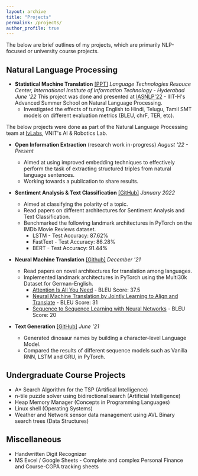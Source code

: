 ```yaml
---
layout: archive
title: "Projects"
permalink: /projects/
author_profile: true
---
```


The below are brief outlines of my projects, which are primarily NLP-focused or university course projects.

## Natural Language Processing
- **Statistical Machine Translation** [[PPT]](https://docs.google.com/presentation/d/1-58IoGHbNI8Ji9Tqlyz_v6sYBe4C2gTJr_5YjeeAV4A/edit?usp=sharing)
    _Language Technologies Resouce Center, International Institute of Information Technology - Hyderabad_
    _June '22_
    This project was done and presented at [IASNLP'22](https://ltrc.iiit.ac.in/iasnlp2022/) - IIIT-H's Advanced Summer School on Natural Language Processing. 
    - Investigated the effects of tuning English to Hindi, Telugu, Tamil SMT models on different evaluation metrics (BLEU, chrF, TER, etc).

The below projects were done as part of the Natural Language Processing team at [IvLabs](https://www.ivlabs.in/), VNIT's AI & Robotics Lab. 
- **Open Information Extraction** (research work in-progress)
    _August '22 - Present_
    - Aimed at using improved embedding techniques to effectively perform the task of extracting structured triples from natural language sentences.
    - Working towards a publication to share results.

- **Sentiment Analysis & Text Classification** [[GitHub]](https://github.com/IvLabs/Natural-Language-Processing/tree/master/text_classification)
    _January 2022_
    - Aimed at classifying the polarity of a topic.
    - Read papers on different architectures for Sentiment Analysis and Text Classification.
    - Benchmarked the following landmark architectures in PyTorch on the IMDb Movie Reviews dataset.
        - LSTM - Test Accuracy: 87.62%
        - FastText - Test Accuracy: 86.28%
        - BERT - Test Accuracy: 91.44%

- **Neural Machine Translation** [[Github]](https://github.com/IvLabs/Natural-Language-Processing/tree/master/neural_machine_translation)
    _December '21_
    - Read papers on novel architectures for translation among languages.
    - Implemented landmark architectures in PyTorch using the Multi30k Dataset for German-English.
        - [Attention Is All You Need](https://arxiv.org/abs/1706.03762) - BLEU Score: 37.5 
        - [Neural Machine Translation by Jointly Learning to Align and Translate](https://arxiv.org/abs/1409.0473) - BLEU Score: 31
        - [Sequence to Sequence Learning with Neural Networks](https://arxiv.org/abs/1409.3215) - BLEU Score: 20

- **Text Generation** [[GitHub]](https://github.com/IvLabs/Natural-Language-Processing/tree/master/char_rnns)
    _June '21_
    - Generated dinosaur names by building a character-level Language Model.
    - Compared the results of different sequence models such as Vanilla RNN, LSTM and GRU, in PyTorch.

## Undergraduate Course Projects 
- A* Search Algorithm for the TSP (Artifical Intelligence)
- n-tile puzzle solver using bidirectional search (Artificial Intelligence)
- Heap Memory Manager (Concepts in Programming Languages)
- Linux shell (Operating Systems)
- Weather and Network sensor data management using AVL Binary search trees (Data Structures)

## Miscellaneous
- Handwritten Digit Recognizer
- MS Excel / Google Sheets - Complete and complex Personal Finance and Course-CGPA tracking sheets  
